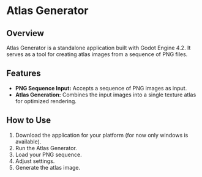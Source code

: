 # Atlas Generator

## Overview
Atlas Generator is a standalone application built with Godot Engine 4.2.
It serves as a tool for creating atlas images from a sequence of PNG files.

## Features
- **PNG Sequence Input:** Accepts a sequence of PNG images as input.
- **Atlas Generation:** Combines the input images into a single texture atlas for optimized rendering.

## How to Use
1. Download the application for your platform (for now only windows is available).
2. Run the Atlas Generator.
3. Load your PNG sequence.
4. Adjust settings.
5. Generate the atlas image.

